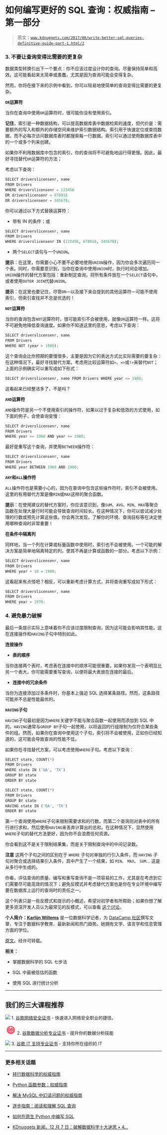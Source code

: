 # 如何编写更好的 SQL 查询：权威指南 – 第一部分

> 原文：[`www.kdnuggets.com/2017/08/write-better-sql-queries-definitive-guide-part-1.html/2`](https://www.kdnuggets.com/2017/08/write-better-sql-queries-definitive-guide-part-1.html/2)

### 3\. 不要让查询变得比需要的更复杂

数据类型转换引出下一个要点：你不应该过度设计你的查询。尽量保持简单和高效。这可能看起来太简单或愚蠢，尤其是因为查询可能会变得复杂。

然而，你将在接下来的示例中看到，你可以轻易地使简单的查询变得比需要的更复杂。

**`OR`运算符**

当你在查询中使用`OR`运算符时，很可能你没有使用索引。

**记住**，索引是一种数据结构，可以提高数据库表中数据检索的速度，但代价是：需要额外的写入和额外的存储空间来维护索引数据结构。索引用于快速定位或查找数据，而不必每次访问数据库表时都搜索每一行数据。索引可以通过使用数据库表中的一个或多个列来创建。

如果你不利用数据库中包含的索引，你的查询将不可避免地运行得更慢。因此，最好寻找替代`OR`运算符的方法；

考虑以下查询：

```py
SELECT driverslicensenr, name 
FROM Drivers 
WHERE driverslicensenr = 123456 
OR driverslicensenr = 678910 
OR driverslicensenr = 345678;
```

你可以通过以下方式替换运算符：

+   带有 IN 的条件；或

```py
SELECT driverslicensenr, name 
FROM Drivers 
WHERE driverslicensenr IN (123456, 678910, 345678);
```

+   两个`SELECT`语句与一个`UNION`。

**提示**：在这里，你需要小心不要不必要地使用`UNION`操作，因为你会多次遍历同一个表。同时，你需要意识到，当你在查询中使用`UNION`时，执行时间会增加。`UNION`操作的替代方案包括：重新制定查询，将所有条件放在一个`SELECT`语句中，或者使用`OUTER JOIN`代替`UNION`。

**提示**：在这里也要记住，尽管`OR`—以及接下来会提到的其他运算符—可能不使用索引，但索引查找并不总是优选的！

**`NOT`运算符**

当你的查询包含`NOT`运算符时，很可能索引不会被使用，就像`OR`运算符一样。这将不可避免地降低查询速度。如果你不知道这里的意思，考虑以下查询：

```py
SELECT driverslicensenr, name 
FROM Drivers 
WHERE NOT (year > 1980);
```

这个查询会比你预期的要慢很多，主要是因为它的表达方式比实际需要的要复杂：在这种情况下，最好寻找替代方案。考虑用比较运算符如`>`、`<>`或`!>`来替代`NOT`；上面的示例确实可以重写成如下形式：

```py
SELECT driverslicensenr, name FROM Drivers WHERE year <= 1980;
```

这看起来已经整洁多了，不是吗？

**`AND`运算符**

`AND`操作符是另一个不使用索引的操作符，如果以过于复杂和低效的方式使用，如下面的例子，会使查询变慢：

```py
SELECT driverslicensenr, name 
FROM Drivers 
WHERE year >= 1960 AND year <= 1980;
```

最好是重写这个查询，并使用`BETWEEN`操作符：

```py
SELECT driverslicensenr, name 
FROM Drivers 
WHERE year BETWEEN 1960 AND 1980;
```

**`ANY`和`ALL`操作符**

`ALL`操作符也是需要小心的，因为在查询中包含这些操作符时，索引不会被使用。这里的有用替代方案是像`MIN`或`MAX`这样的聚合函数。

**提示**：在使用建议的替代方案时，你应该意识到，像`SUM`、`AVG`、`MIN`、`MAX`等聚合函数在处理大量行时可能会导致查询时间较长。在这种情况下，你可以尝试减少处理的行数或预先计算这些值。你会再次发现，了解你的环境、查询目标等在决定使用哪种查询时非常重要！

**在条件中隔离列**

同样地，当一个列在计算或标量函数中使用时，索引也不会被使用。一个可能的解决方案是简单地隔离特定的列，使其不再是计算或函数的一部分。考虑以下示例：

```py
SELECT driverslicensenr, name 
FROM Drivers 
WHERE year + 10 = 1980;
```

这看起来有点怪吧？相反，可以重新考虑计算方式，并将查询重写成如下形式：

```py
SELECT driverslicensenr, name 
FROM Drivers 
WHERE year = 1970;
```

### 4\. 避免暴力破解

最后一条提示实际上意味着你不应该过度限制查询，因为这可能会影响其性能。这在连接操作和`HAVING`子句中特别如此。

**连接操作**

+   **表的顺序**

当你连接两个表时，考虑表在连接中的顺序可能很重要。如果你发现一个表明显比另一个表大，你可能需要重写查询，以便将最大表放在连接的最后。

+   **连接中的冗余条件**

当你为连接添加过多条件时，你基本上强迫 SQL 选择某条路径。然而，这条路径可能并不总是性能最优的。

**`HAVING`子句**

`HAVING`子句最初是因为`WHERE`关键字不能与聚合函数一起使用而添加到 SQL 中的。`HAVING`通常与`GROUP BY`子句一起使用，以将返回的行组限制为仅符合某些条件的组。然而，如果你在查询中使用这个子句，索引将不会被使用，正如你已经知道的，这可能会导致查询的性能不佳。

如果你在寻找替代方案，可以考虑使用`WHERE`子句。考虑以下查询：

```py
SELECT state, COUNT(*) 
FROM Drivers 
WHERE state IN ('GA', 'TX') 
GROUP BY state 
ORDER BY state
```

```py
SELECT state, COUNT(*) 
FROM Drivers 
GROUP BY state 
HAVING state IN ('GA', 'TX') 
ORDER BY state
```

第一个查询使用`WHERE`子句来限制需要求和的行数，而第二个查询则对表中的所有行进行求和，然后使用`HAVING`来丢弃计算出的总和。在这种情况下，显然使用`WHERE`子句的替代方法更好，因为你不会浪费任何资源。

你会看到这不是关于限制结果集，而是关于限制查询中的中间记录数。

**注意** 这两个子句之间的区别在于 `WHERE` 子句对单独的行引入条件，而 `HAVING` 子句对聚合或选择结果引入条件，其中产生了一个结果，如 `MIN`、 `MAX`、 `SUM`… 这是从多行中生成的。

你看，评估查询的质量、编写和重写查询不是一项容易的工作，尤其是在考虑到它们需要尽可能高效的情况下；避免反模式并考虑替代方案也是你在专业环境中编写要在数据库上运行的查询时的责任之一。

这个列表只是一些反模式和提示的小概述，希望对初学者有所帮助；如果你想了解更多资深开发人员认为最常见的反模式，可以查看 [这个讨论](https://stackoverflow.com/questions/346659/what-are-the-most-common-sql-anti-patterns)。

**个人简介：[Karlijn Willems](https://www.linkedin.com/in/karlijnwillems)** 是一位数据科学记者，为 [DataCamp 社区](https://www.datacamp.com/community/authors/karlijn-willems)撰写文章，专注于数据科学教育、最新新闻和热门趋势。她拥有文学、语言学和信息管理方面的学位。

[原文](https://www.datacamp.com/community/tutorials/sql-tutorial-query#gs.QQP_Fhg)。经许可转载。

**相关：**

+   掌握数据科学的 SQL 七步法

+   SQL 中最被低估的函数

+   使用 SQL 进行统计分析

* * *

## 我们的三大课程推荐

![](img/0244c01ba9267c002ef39d4907e0b8fb.png) 1\. [谷歌网络安全证书](https://www.kdnuggets.com/google-cybersecurity) - 快速进入网络安全职业的捷径。

![](img/e225c49c3c91745821c8c0368bf04711.png) 2\. [谷歌数据分析专业证书](https://www.kdnuggets.com/google-data-analytics) - 提升你的数据分析技能

![](img/0244c01ba9267c002ef39d4907e0b8fb.png) 3\. [谷歌 IT 支持专业证书](https://www.kdnuggets.com/google-itsupport) - 支持你所在组织的 IT

* * *

### 更多相关话题

+   [转行数据科学的权威指南](https://www.kdnuggets.com/2022/05/definitive-guide-switching-career-data-science.html)

+   [Python 函数参数：权威指南](https://www.kdnuggets.com/2023/02/python-function-arguments-definitive-guide.html)

+   [解决 MySQL 中幻读问题的权威指南](https://www.kdnuggets.com/2022/06/definitive-guide-solving-phantom-read-mysql.html)

+   [逐步指南：阅读和理解 SQL 查询](https://www.kdnuggets.com/a-step-by-step-guide-to-reading-and-understanding-sql-queries)

+   [如何在原生 Python 中编写 SQL](https://www.kdnuggets.com/2022/02/easy-sql-native-python.html)

+   [KDnuggets 新闻，12 月 7 日：破解数据科学十大迷思 • 4…](https://www.kdnuggets.com/2022/n47.html)
